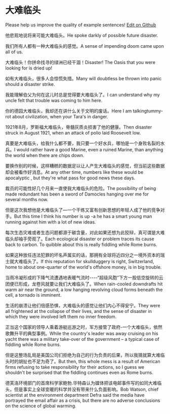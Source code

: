 # 大难临头

Please help us improve the quality of example sentences! [Edit on Github](https://github.com/jiyushe/jiyu-example-sentence-source/blob/main/chinese/dananlintou.md)

<p><span class="chinese">他悲观地说将来可能大难临头。</span><span class="english">He spoke darkly of possible future disaster.</span></p>

<p><span class="chinese">我们所有人都有一种大难临头的感觉。</span><span class="english">A sense of impending doom came upon all of us.</span></p>

<p><span class="chinese">大难临头！你拼命找寻的绿洲已经干涸！</span><span class="english">Disaster! The Oasis that you were looking for is dried up!</span></p>

<p><span class="chinese">如有大难临头，很多人会惊慌失措。</span><span class="english">Many will doubtless be thrown into panic should a disaster strike.</span></p>

<p><span class="chinese">我能理解伯父为何在这儿时总是觉得要大难临头了。</span><span class="english">I can understand why my uncle felt that trouble was coming to him here.</span></p>

<p><span class="chinese">你的德园大难临头，我却还在讲什么关于文明的废话。</span><span class="english">Here I am talkingtummy-rot about civilization, when your Tara's in danger.</span></p>

<p><span class="chinese">1921年8月，罗斯福大难临头，脊髓灰质炎损害了他的健康。</span><span class="english">Then disaster struck in August 1921, when an attack of polio laid Roosevelt low.</span></p>

<p><span class="chinese">真要是大难临头，给我什么都不要，我只要一个好水兵，哪怕是一个身败名裂的水兵。</span><span class="english">I would rather have a good Marine, even a ruined Marine, than anything the world when there are chips down.</span></p>

<p><span class="chinese">要换作别的时候，这样糟糕的数据足以让人产生大难临头的感觉，但当前这些数据却会被看作好消息。</span><span class="english">At any other time, numbers like these would be apocalyptic , but they're what pass for good news these days.</span></p>

<p><span class="chinese">裁员的可能性好几个月来一直使我大难临头的危险。</span><span class="english">The possibility of being made redundant has been a sword of Damocles hanging over me for several months now.</span></p>

<p><span class="chinese">但是这次我想他是大难临头了—一个干练又富有创新思想的年轻人成了他的竞争对手。</span><span class="english">But this time I think his number is up -a he has a smart young man running against him with a lot of new ideas.</span></p>

<p><span class="chinese">每次生态灾难或者生态问题都源于碳含量，对此如果还想为此狡辩，真可谓是大难临头却袖手旁观了。</span><span class="english">Each ecological disaster or problem traces its cause back to carbon. To quibble about this is really fiddling while Rome burns.</span></p>

<p><span class="chinese">如果这种放任违法犯罪的坏名声属实的话，那拥有全球将近四分之一境外资本的瑞士就大难临头了。</span><span class="english">If this reputation for skullduggery is right, Switzerland, home to about one-quarter of the world's offshore money, is in big trouble.</span></p>

<p><span class="chinese">当雨冷凝形成的下降气流遭遇地表暖气流时----“超级风胞”下方一股低空旋转的云团便已形成，龙卷风就要让我们大难临头了。</span><span class="english">When rain-cooled downdrafts hit warm air near the ground, a low hanging revolving cloud forms beneath the cell, a tornado is imminent.</span></p>

<p><span class="chinese">生活的崩溃让他们倍感恐惧，大难临头的感觉让他们内心不得安宁。</span><span class="english">They were all frightened at the collapse of their lives, and the sense of disaster in which they were involved left them no inner freedom.</span></p>

<p><span class="chinese">正当这个国家的领导人乘着游艇巡游之时，军方接管了政府-一个大难临头，依然歌舞升平的典型事例。</span><span class="english">While the country's leader was away cruising on his yacht there was a military take-over of the government – a typical case of fiddling while Rome burns.</span></p>

<p><span class="chinese">但是这整场乱局是美国公司们拒绝为自己的行为负责的后果，所以我猜就算大难临头时的胡扯也不足为奇了。</span><span class="english">But then, this whole mess is a result of American firms refusing to take responsibility for their actions, so I guess we shouldn't be surprised that the fiddling continues even as Rome burns.</span></p>

<p><span class="chinese">德芙洛环境部门的首席科学家鲍勃.华特森认为媒体把该电邮事件写的如同大难临头，但是事实上全球变暖的科学并没有带来什么负面影响。</span><span class="english">Bob Watson, chief scientist at the environment department Defra said the media have portrayed the email affair as a crisis, but there are no adverse conclusions on the science of global warming.</span></p>

